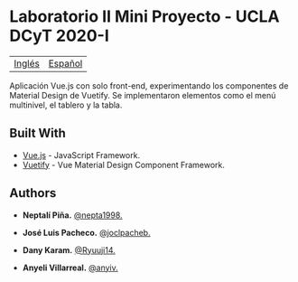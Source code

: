 # Laboratorio II Mini Proyecto - UCLA DCyT 2020-I

<table>
    <tr>
        <!-- Do not translate this table -->
        <td><a href="./README.md"> Inglés </a></td>
        <td><a href="./README-ES.md"> Español </a></td>
    </tr>
</table>

Aplicación Vue.js con solo front-end, experimentando los componentes de Material Design de Vuetify.
Se implementaron elementos como el menú multinivel, el tablero y la tabla.

## Built With

* [Vue.js](https://vuejs.org/) - JavaScript Framework.
* [Vuetify](https://vuetifyjs.com/en/) - Vue Material Design Component Framework.

## Authors

* **Neptalí Piña.** [@nepta1998.](https://github.com/nepta1998/)

* **José Luis Pacheco.** [@joclpacheb.](https://github.com/joclpacheb/)

* **Dany Karam.** [@Ryuuji14.](https://github.com/Ryuuji14)

* **Anyeli Villarreal.** [@anyiv.](https://github.com/anyiv)
